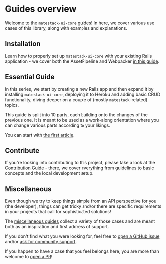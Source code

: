 # Guides overview
Welcome to the `matestack-ui-core` guides! In here, we cover various use cases of this library, along with examples and explanations.

## Installation
Learn how to properly set up `matestack-ui-core` with your existing Rails application - we cover both the AssetPipeline and Webpacker [in this guide](/docs/guides/1-installation/README.md).

## Essential Guide
In this series, we start by creating a new Rails app and then expand it by installing `matestack-ui-core`, deploying it to Heroku and adding basic CRUD functionality, diving deeper on a couple of (mostly `matestack`-related) topics.

This guide is split into 10 parts, each building onto the changes of the previous one. It is meant to be used as a work-along orientation where you can change various parts according to your likings.

You can start with [the first article](/docs/guides/2-essential/00_introduction.md).

## Contribute
If you're looking into contributing to this project, please take a look at the [Contribution Guide](/docs/guides/13-contribute/) - there, we cover everything from guidelines to basic concepts and the local development setup.

## Miscellaneous
Even though we try to keep things simple from an API perspective for you (the developer), things can get tricky and/or there are specific requirements in your projects that call for sophisticated solutions!

The [miscellaneous guides](/docs/guides/12-miscellaneous/README.md) collect a variety of those cases and are meant both as an inspiration and first address of support.

If you don't find what you were looking for, feel free to [open a GitHub issue](https://github.com/matestack/matestack-ui-core/issues/new) and/or [ask for community support](mailto:jonas@matestack.io).

If you happen to have a case that you feel belongs here, you are more than welcome to [open a PR](https://github.com/matestack/matestack-ui-core/compare)!
